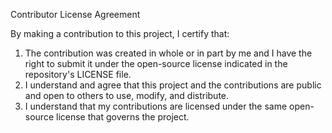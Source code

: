 Contributor License Agreement

By making a contribution to this project, I certify that:

1. The contribution was created in whole or in part by me and I have the right to submit it under the open-source license indicated in the repository's LICENSE file.
2. I understand and agree that this project and the contributions
   are public and open to others to use, modify, and distribute.
3. I understand that my contributions are licensed under the
   same open-source license that governs the project.
